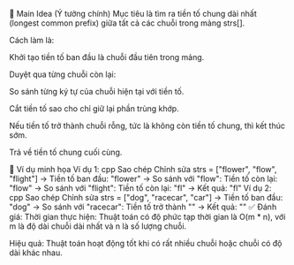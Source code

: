 🧠 Main Idea (Ý tưởng chính)
Mục tiêu là tìm ra tiền tố chung dài nhất (longest common prefix) giữa tất cả các chuỗi trong mảng strs[].

Cách làm là:

Khởi tạo tiền tố ban đầu là chuỗi đầu tiên trong mảng.

Duyệt qua từng chuỗi còn lại:

So sánh từng ký tự của chuỗi hiện tại với tiền tố.

Cắt tiền tố sao cho chỉ giữ lại phần trùng khớp.

Nếu tiền tố trở thành chuỗi rỗng, tức là không còn tiền tố chung, thì kết thúc sớm.

Trả về tiền tố chung cuối cùng.

🧾 Ví dụ minh họa
Ví dụ 1:
cpp
Sao chép
Chỉnh sửa
strs = ["flower", "flow", "flight"]
→ Tiền tố ban đầu: "flower"
→ So sánh với "flow": Tiền tố còn lại: "flow"
→ So sánh với "flight": Tiền tố còn lại: "fl"
→ Kết quả: "fl"
Ví dụ 2:
cpp
Sao chép
Chỉnh sửa
strs = ["dog", "racecar", "car"]
→ Tiền tố ban đầu: "dog"
→ So sánh với "racecar": Tiền tố trở thành ""
→ Kết quả: ""
✅ Đánh giá:
Thời gian thực hiện: Thuật toán có độ phức tạp thời gian là O(m * n), với m là độ dài chuỗi dài nhất và n là số lượng chuỗi.

Hiệu quả: Thuật toán hoạt động tốt khi có rất nhiều chuỗi hoặc chuỗi có độ dài khác nhau.

